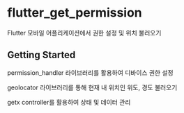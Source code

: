 # flutter_get_permission

Flutter 모바일 어플리케이션에서 권한 설정 및 위치 불러오기

## Getting Started

permission_handler 라이브러리를 활용하여 디바이스 권한 설정

geolocator 라이브러리를 통해 현재 내 위치인 위도, 경도 불러오기

getx controller를 활용하여 상태 및 데이터 관리
